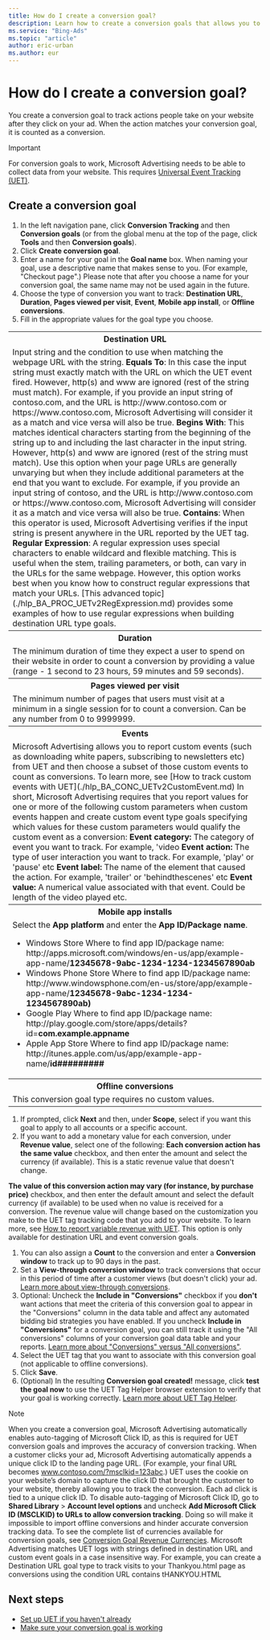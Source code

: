 ```yaml
---
title: How do I create a conversion goal?
description: Learn how to create a conversion goals that allows you to track how many times a certain action, called conversion, happens after someone clicks on your ad.
ms.service: "Bing-Ads"
ms.topic: "article"
author: eric-urban
ms.author: eur
---
```


# How do I create a conversion goal?

You create a conversion goal to track actions people take on your website after they click on your ad. When the action matches your conversion goal, it is counted as a conversion.

> [!IMPORTANT]
> For conversion goals to work, Microsoft Advertising needs to be able to collect data from your website. This requires [Universal Event Tracking (UET)](./hlp_BA_CONC_UETv2WhatIsTag.md).

## Create a conversion goal

1. In the left navigation pane, click **Conversion Tracking** and then **Conversion goals** (or from the global menu at the top of the page, click **Tools** and then **Conversion goals**).
1. Click **Create conversion goal**.
1. Enter a name for your goal in the **Goal name** box. When naming your goal, use a descriptive name that makes sense to you. (For example, "Checkout page".) Please note that after you choose a name for your conversion goal, the same name may not be used again in the future.
1. Choose the type of conversion you want to track: **Destination URL**, **Duration**, **Pages viewed per visit**, **Event**, **Mobile app install**, or **Offline conversions**.
1. Fill in the appropriate values for the goal type you choose.
<table>
  <tr>
    <th scope="col">Destination URL</th>
  </tr>
  <tr>
    <td>
      <para> Input string and the condition to use when matching the webpage URL with the string.</para>
      <para>
            <strong>Equals To</strong>: In this case the input string must exactly match with the URL on which the UET event fired. However, http(s) and www are ignored (rest of the string must match). For example, if you provide an input string of contoso.com, and the URL is  http://www.contoso.com or  https://www.contoso.com, Microsoft Advertising will consider it as a match and vice versa will also be true.
          </para>
      <para>
            <strong>Begins With</strong>: This matches identical characters starting from the beginning of the string up to and including the last character in the input string. However, http(s) and www are ignored (rest of the string must match). Use this option when your page URLs are generally unvarying but when they include additional parameters at the end that you want to exclude. For example, if you provide an input string of contoso, and the URL is http://www.contoso.com or https://www.contoso.com, Microsoft Advertising will consider it as a match and vice versa will also be true.
          </para>
      <para>
            <strong>Contains</strong>: When this operator is used, Microsoft Advertising verifies if the input string is present anywhere in the URL reported by the UET tag.
          </para>
      <para>
            <strong>Regular Expression</strong>: A regular expression uses special characters to enable wildcard and flexible matching. This is useful when the stem, trailing parameters, or both, can vary in the URLs for the same webpage. However, this option works best when you know how to construct regular expressions that match your URLs. [This advanced topic](./hlp_BA_PROC_UETv2RegExpression.md) provides some examples of how to use regular expressions when building destination URL type goals.
          </para>
    </td>
  </tr>
  <tr>
    <th scope="col">Duration</th>
  </tr>
  <tr>
    <td>The minimum duration of time they expect a user to spend on their website in order to count a conversion by providing a value (range - 1 second to 23 hours, 59 minutes and 59 seconds).</td>
  </tr>
  <tr>
    <th scope="col">Pages viewed per visit</th>
  </tr>
  <tr>
    <td>The minimum number of pages that users must visit at a minimum in a single session for to count a conversion. Can be any number from 0 to 9999999.</td>
  </tr>
  <tr>
    <th scope="col">Events</th>
  </tr>
  <tr>
    <td>
      <para>
            Microsoft Advertising allows you to report custom events (such as downloading white papers, subscribing to newsletters etc) from UET and then choose a subset of those custom events to count as conversions. To learn more, see [How to track custom events with UET](./hlp_BA_CONC_UETv2CustomEvent.md) In short, Microsoft Advertising requires that you report values for one or more of the following custom parameters when custom events happen and create custom event type goals specifying which values for these custom parameters would qualify the custom event as a conversion:
          </para>
      <para>
            <strong>Event category:</strong>  The category of event you want to track. For example, 'video
          </para>
      <para>
            <strong>Event action:</strong>  The type of user interaction you want to track. For example, 'play' or 'pause' etc
          </para>
      <para>
            <strong>Event label:</strong>  The name of the element that caused the action. For example, 'trailer' or  'behindthescenes' etc
          </para>
      <para>
            <strong>Event value:</strong>  A numerical value associated with that event. Could be length of the video played etc.
          </para>
    </td>
  </tr>
  <tr>
    <th scope="col">Mobile app installs</th>
  </tr>
  <tr>
    <td>
          Select the <strong>App platform</strong> and enter the <strong>App ID/Package name</strong>.
          <ul><li>
              Windows Store
              <para>
                Where to find app ID/package name:
                http://apps.microsoft.com/windows/en-us/app/example-app-name/<strong>12345678-9abc-1234-1234-1234567890ab</strong>
              </para></li><li>
              Windows Phone Store
              <para>
                Where to find app ID/package name:
                http://www.windowsphone.com/en-us/store/app/example-app-name/<strong>12345678-9abc-1234-1234-1234567890ab)</strong>
              </para></li><li>
              Google Play
              <para>
                Where to find app ID/package name:
                http://play.google.com/store/apps/details?id=<strong>com.example.appname</strong>
              </para></li><li>
              Apple App Store
              <para>
                Where to find app ID/package name:
                http://itunes.apple.com/us/app/example-app-name/<strong>id#########</strong>
              </para></li></ul></td>
  </tr>
  <tr>
    <th scope="col">Offline conversions</th>
  </tr>
  <tr>
    <td>This conversion goal type requires no custom values.</td>
  </tr>
</table>

1. If prompted, click **Next** and then, under **Scope**, select if you want this goal to apply to all accounts or a specific account.
1. If you want to add a monetary value for each conversion, under **Revenue value**, select one of the following:
**Each conversion action has the same value** checkbox, and then enter the amount and select the currency (if available). This is a static revenue value that doesn't change.

**The value of this conversion action may vary (for instance, by purchase price)** checkbox, and then enter the default amount and select the default currency (if available) to be used when no value is received for a conversion. The revenue value will change based on the customization you make to the UET tag tracking code that you add to your website. To learn more, see [How to report variable revenue with UET](./hlp_BA_CONC_UETv2RevenueVariables.md). This option is only available for destination URL and event conversion goals.

1. You can also assign a **Count** to the conversion and enter a **Conversion window** to track up to 90 days in the past.
1. Set a **View-through conversion window** to track conversions that occur in this period of time after a customer views (but doesn't click) your ad. [Learn more about view-through conversions](./hlp_BA_CONC_ViewThroughConv.md).
1. Optional: Uncheck the **Include in "Conversions"** checkbox if you **don't** want actions that meet the criteria of this conversion goal to appear in the "Conversions" column in the data table and affect any automated bidding bid strategies you have enabled. If you uncheck **Include in "Conversions"** for a conversion goal, you can still track it using the "All conversions" columns of your conversion goal data table and your reports. [Learn more about "Conversions" versus "All conversions"](./hlp_BA_CONC_ConvsVsAllConvs.md).
1. Select the UET tag that you want to associate with this conversion goal (not applicable to offline conversions).
1. Click **Save**.
1. (Optional) In the resulting **Conversion goal created!** message, click **test the goal now** to use the UET Tag Helper browser extension to verify that your goal is working correctly. [Learn more about UET Tag Helper](./hlp_BA_CONC_UET_TagHelper.md).

> [!NOTE]
> When you create a conversion goal, Microsoft Advertising automatically enables auto-tagging of Microsoft Click ID, as this is required for UET conversion goals and improves the accuracy of conversion tracking. When a customer clicks your ad, Microsoft Advertising automatically appends a unique click ID to the landing page URL. (For example, your final URL becomes www.contoso.com/?msclkid=123abc.) UET uses the cookie on your website’s domain to capture the click ID that brought the customer to your website, thereby allowing you to track the conversion. Each ad click is tied to a unique click ID. To disable auto-tagging of Microsoft Click ID, go to **Shared Library**&nbsp;&gt;&nbsp;**Account level options** and uncheck **Add Microsoft Click ID (MSCLKID) to URLs to allow conversion tracking**. Doing so will make it impossible to import offline conversions and hinder accurate conversion tracking data.
> To see the complete list of currencies available for conversion goals, see [Conversion Goal Revenue Currencies](https://go.microsoft.com/fwlink?LinkId=834524).
> Microsoft Advertising matches UET logs with strings defined in destination URL and custom event goals in a case insensitive way. For example, you can create a Destination URL goal type to track visits to your Thankyou.html page as conversions using the condition URL contains tHANKYOU.HTML

 
## Next steps

- [Set up UET if you haven't already](./hlp_BA_CONC_UET_Setup_Master.md)
- [Make sure your conversion goal is working](./hlp_BA_CONC_UET_TroubleshootCT.md)


